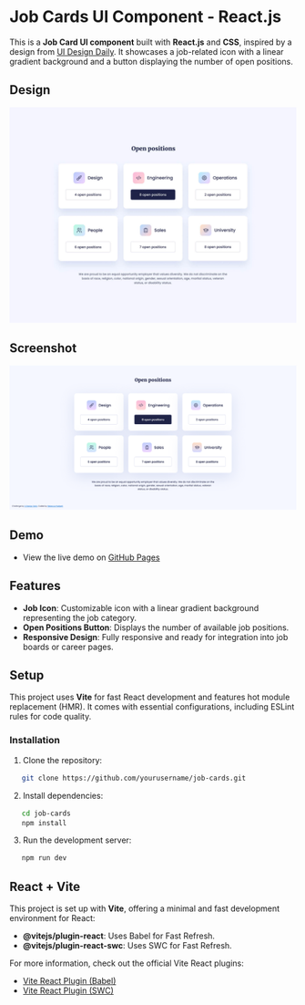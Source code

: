 # Job Cards UI Component - React.js

This is a **Job Card UI component** built with **React.js** and **CSS**, inspired by a design from [UI Design Daily](https://www.uidesigndaily.com/). It showcases a job-related icon with a linear gradient background and a button displaying the number of open positions.

## Design

![Job Cards Design](./design/job-cards-design.jpg)

## Screenshot 
![Job Cards screenshot](./desktop.png)

## Demo

- View the live demo on [GitHub Pages](https://bccpadge.github.io/job-cards/) 

## Features

- **Job Icon**: Customizable icon with a linear gradient background representing the job category.
- **Open Positions Button**: Displays the number of available job positions.
- **Responsive Design**: Fully responsive and ready for integration into job boards or career pages.

## Setup

This project uses **Vite** for fast React development and features hot module replacement (HMR). It comes with essential configurations, including ESLint rules for code quality.

### Installation

1. Clone the repository:

```bash
   git clone https://github.com/yourusername/job-cards.git
```

2. Install dependencies:

```bash
   cd job-cards
   npm install
```

3. Run the development server:

```bash
   npm run dev
```

## React + Vite

This project is set up with **Vite**, offering a minimal and fast development environment for React:

- **@vitejs/plugin-react**: Uses Babel for Fast Refresh.
- **@vitejs/plugin-react-swc**: Uses SWC for Fast Refresh.

For more information, check out the official Vite React plugins:
- [Vite React Plugin (Babel)](https://github.com/vitejs/vite-plugin-react/blob/main/packages/plugin-react/README.md)
- [Vite React Plugin (SWC)](https://github.com/vitejs/vite-plugin-react-swc)

